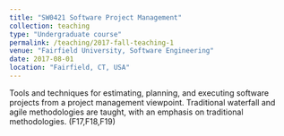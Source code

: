 ```yaml
---
title: "SW0421 Software Project Management"
collection: teaching
type: "Undergraduate course"
permalink: /teaching/2017-fall-teaching-1
venue: "Fairfield University, Software Engineering"
date: 2017-08-01
location: "Fairfield, CT, USA"
---
```


Tools and techniques for
estimating, planning, and executing software projects from a project
management viewpoint. Traditional waterfall and agile methodologies
are taught, with an emphasis on traditional methodologies. (F17,F18,F19)